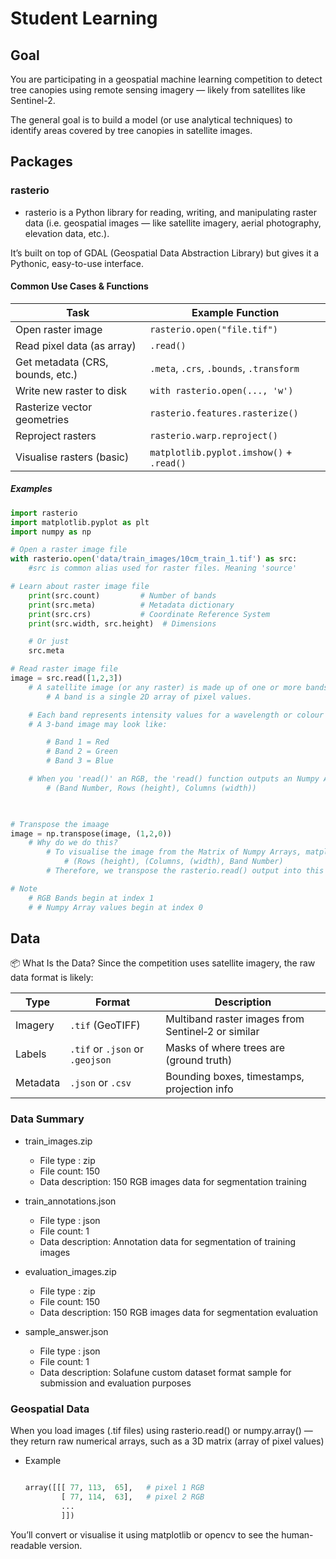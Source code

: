 # Student Learning

## Goal

You are participating in a geospatial machine learning competition to detect tree canopies using remote sensing imagery — likely from satellites like Sentinel-2.

The general goal is to build a model (or use analytical techniques) to identify areas covered by tree canopies in satellite images.

## Packages

### rasterio 
- rasterio is a Python library for reading, writing, and manipulating raster data (i.e. geospatial images — like satellite imagery, aerial photography, elevation data, etc.).

It’s built on top of GDAL (Geospatial Data Abstraction Library) but gives it a Pythonic, easy-to-use interface.

#### Common Use Cases & Functions
| Task                             | Example Function                         |
| -------------------------------- | ---------------------------------------- |
| Open raster image                | `rasterio.open("file.tif")`              |
| Read pixel data (as array)       | `.read()`                                |
| Get metadata (CRS, bounds, etc.) | `.meta`, `.crs`, `.bounds`, `.transform` |
| Write new raster to disk         | `with rasterio.open(..., 'w')`           |
| Rasterize vector geometries      | `rasterio.features.rasterize()`          |
| Reproject rasters                | `rasterio.warp.reproject()`              |
| Visualise rasters (basic)        | `matplotlib.pyplot.imshow()` + `.read()` |

##### Examples
```python
import rasterio 
import matplotlib.pyplot as plt
import numpy as np

# Open a raster image file
with rasterio.open('data/train_images/10cm_train_1.tif') as src: 
    #src is common alias used for raster files. Meaning 'source'

# Learn about raster image file
    print(src.count)         # Number of bands
    print(src.meta)          # Metadata dictionary
    print(src.crs)           # Coordinate Reference System
    print(src.width, src.height)  # Dimensions

    # Or just
    src.meta

# Read raster image file
image = src.read([1,2,3])
    # A satellite image (or any raster) is made up of one or more bands:
        # A band is a single 2D array of pixel values.

    # Each band represents intensity values for a wavelength or colour channel.
    # A 3-band image may look like:

        # Band 1 = Red
        # Band 2 = Green
        # Band 3 = Blue

    # When you 'read()' an RGB, the 'read() function outputs an Numpy Array for each Band Value in the following context
        # (Band Number, Rows (height), Columns (width))

    

# Transpose the imaage
image = np.transpose(image, (1,2,0))
    # Why do we do this?
        # To visualise the image from the Matrix of Numpy Arrays, matplotlib.pyplot function imshow() expects an input arrangement of
            # (Rows (height), (Columns, (width), Band Number)
        # Therefore, we transpose the rasterio.read() output into this arrangement

# Note
    # RGB Bands begin at index 1
    # # Numpy Array values begin at index 0

```


## Data 
📦 What Is the Data?
Since the competition uses satellite imagery, the raw data format is likely:

| Type     | Format                          | Description                                        |
| -------- | ------------------------------- | -------------------------------------------------- |
| Imagery  | `.tif` (GeoTIFF)                | Multiband raster images from Sentinel‑2 or similar |
| Labels   | `.tif` or `.json` or `.geojson` | Masks of where trees are (ground truth)            |
| Metadata | `.json` or `.csv`               | Bounding boxes, timestamps, projection info        |

### Data Summary

- train_images.zip
    - File type :	zip
    - File count:	150
    - Data description: 150 RGB images data for segmentation training


- train_annotations.json
    - File type	:	json
    - File count:	1
    - Data description: Annotation data for segmentation of training images


- evaluation_images.zip
    - File type :	zip
    - File count:	150
    - Data description:	150 RGB images data for segmentation evaluation


- sample_answer.json
    - File type	:	json
    - File count:	1
    - Data description:	Solafune custom dataset format sample for submission and evaluation purposes


### Geospatial Data

When you load images (.tif files) using rasterio.read() or numpy.array() — they return raw numerical arrays, such as a 3D matrix (array of pixel values)
- Example
    
    ```python

    array([[[ 77, 113,  65],   # pixel 1 RGB
            [ 77, 114,  63],   # pixel 2 RGB
            ... 
            ]])
    ``` 
You’ll convert or visualise it using matplotlib or opencv to see the human-readable version.

